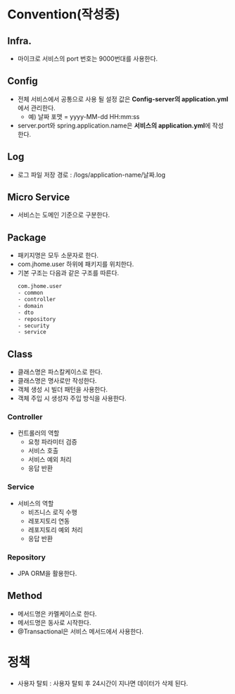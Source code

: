 # Convention(작성중)

## Infra.
- 마이크로 서비스의 port 번호는 9000번대를 사용한다.

## Config
- 전체 서비스에서 공통으로 사용 될 설정 값은 **Config-server의 application.yml**에서 관리한다.
    - 예) 날짜 포맷 = yyyy-MM-dd HH:mm:ss
- server.port와 spring.application.name은 **서비스의 application.yml**에 작성한다.

## Log
- 로그 파일 저장 경로 : /logs/application-name/날짜.log

## Micro Service
- 서비스는 도메인 기준으로 구분한다.

## Package
- 패키지명은 모두 소문자로 한다.
- com.jhome.user 하위에 패키지를 위치한다.
- 기본 구조는 다음과 같은 구조를 따른다.
    ```bash
    com.jhome.user
    - common
    - controller
    - domain
    - dto
    - repository
    - security
    - service
    ```

## Class
- 클래스명은 파스칼케이스로 한다.
- 클래스명은 명사로만 작성한다.
- 객체 생성 시 빌더 패턴을 사용한다.
- 객체 주입 시 생성자 주입 방식을 사용한다.

### Controller
- 컨트롤러의 역할
    - 요청 파라미터 검증
    - 서비스 호출
    - 서비스 예외 처리
    - 응답 반환

### Service
- 서비스의 역할
    - 비즈니스 로직 수행
    - 레포지토리 연동
    - 레포지토리 예외 처리
    - 응답 반환

### Repository
- JPA ORM을 활용한다.

## Method
- 메서드명은 카멜케이스로 한다.
- 메서드명은 동사로 시작한다.
- @Transactional은 서비스 메서드에서 사용한다.

# 정책

- 사용자 탈퇴 : 사용자 탈퇴 후 24시간이 지나면 데이터가 삭제 된다.
    
